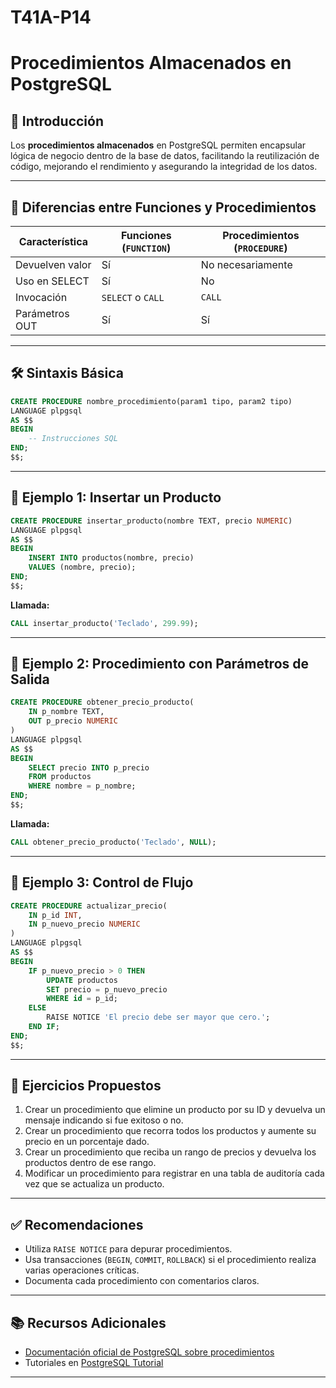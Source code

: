 # T41A-P14

# Procedimientos Almacenados en PostgreSQL

## 📘 Introducción
Los **procedimientos almacenados** en PostgreSQL permiten encapsular lógica de negocio dentro de la base de datos, facilitando la reutilización de código, mejorando el rendimiento y asegurando la integridad de los datos.

---

## 🧩 Diferencias entre Funciones y Procedimientos

| Característica         | Funciones (`FUNCTION`) | Procedimientos (`PROCEDURE`) |
|------------------------|-------------------------|-------------------------------|
| Devuelven valor        | Sí                      | No necesariamente             |
| Uso en SELECT          | Sí                      | No                            |
| Invocación             | `SELECT` o `CALL`       | `CALL`                        |
| Parámetros OUT         | Sí                      | Sí                            |

---

## 🛠️ Sintaxis Básica

```sql
CREATE PROCEDURE nombre_procedimiento(param1 tipo, param2 tipo)
LANGUAGE plpgsql
AS $$
BEGIN
    -- Instrucciones SQL
END;
$$;
```

---

## 🧪 Ejemplo 1: Insertar un Producto

```sql
CREATE PROCEDURE insertar_producto(nombre TEXT, precio NUMERIC)
LANGUAGE plpgsql
AS $$
BEGIN
    INSERT INTO productos(nombre, precio)
    VALUES (nombre, precio);
END;
$$;
```

**Llamada:**
```sql
CALL insertar_producto('Teclado', 299.99);
```

---

## 🔁 Ejemplo 2: Procedimiento con Parámetros de Salida

```sql
CREATE PROCEDURE obtener_precio_producto(
    IN p_nombre TEXT,
    OUT p_precio NUMERIC
)
LANGUAGE plpgsql
AS $$
BEGIN
    SELECT precio INTO p_precio
    FROM productos
    WHERE nombre = p_nombre;
END;
$$;
```

**Llamada:**
```sql
CALL obtener_precio_producto('Teclado', NULL);
```

---

## 🔄 Ejemplo 3: Control de Flujo

```sql
CREATE PROCEDURE actualizar_precio(
    IN p_id INT,
    IN p_nuevo_precio NUMERIC
)
LANGUAGE plpgsql
AS $$
BEGIN
    IF p_nuevo_precio > 0 THEN
        UPDATE productos
        SET precio = p_nuevo_precio
        WHERE id = p_id;
    ELSE
        RAISE NOTICE 'El precio debe ser mayor que cero.';
    END IF;
END;
$$;
```

---

## 🧠 Ejercicios Propuestos

1. Crear un procedimiento que elimine un producto por su ID y devuelva un mensaje indicando si fue exitoso o no.
2. Crear un procedimiento que recorra todos los productos y aumente su precio en un porcentaje dado.
3. Crear un procedimiento que reciba un rango de precios y devuelva los productos dentro de ese rango.
4. Modificar un procedimiento para registrar en una tabla de auditoría cada vez que se actualiza un producto.

---

## ✅ Recomendaciones
- Utiliza `RAISE NOTICE` para depurar procedimientos.
- Usa transacciones (`BEGIN`, `COMMIT`, `ROLLBACK`) si el procedimiento realiza varias operaciones críticas.
- Documenta cada procedimiento con comentarios claros.

---

## 📚 Recursos Adicionales
- [Documentación oficial de PostgreSQL sobre procedimientos](https://www.postgresql.org/docs/current/sql-createprocedure.html)
- Tutoriales en [PostgreSQL Tutorial](https://www.postgresqltutorial.com/)

---
